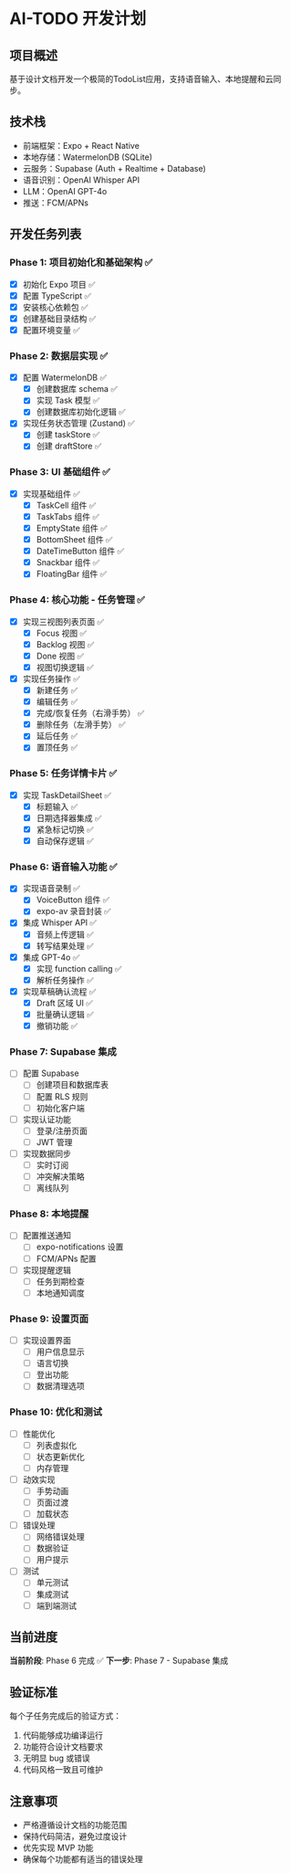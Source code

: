 # AI-TODO 开发计划

## 项目概述
基于设计文档开发一个极简的TodoList应用，支持语音输入、本地提醒和云同步。

## 技术栈
- 前端框架：Expo + React Native
- 本地存储：WatermelonDB (SQLite)
- 云服务：Supabase (Auth + Realtime + Database)
- 语音识别：OpenAI Whisper API
- LLM：OpenAI GPT-4o
- 推送：FCM/APNs

## 开发任务列表

### Phase 1: 项目初始化和基础架构 ✅
- [x] 初始化 Expo 项目 ✅
- [x] 配置 TypeScript ✅
- [x] 安装核心依赖包 ✅
- [x] 创建基础目录结构 ✅
- [x] 配置环境变量 ✅

### Phase 2: 数据层实现 ✅
- [x] 配置 WatermelonDB ✅
  - [x] 创建数据库 schema ✅
  - [x] 实现 Task 模型 ✅
  - [x] 创建数据库初始化逻辑 ✅
- [x] 实现任务状态管理 (Zustand) ✅
  - [x] 创建 taskStore ✅
  - [x] 创建 draftStore ✅

### Phase 3: UI 基础组件 ✅
- [x] 实现基础组件 ✅
  - [x] TaskCell 组件 ✅
  - [x] TaskTabs 组件 ✅
  - [x] EmptyState 组件 ✅
  - [x] BottomSheet 组件 ✅
  - [x] DateTimeButton 组件 ✅
  - [x] Snackbar 组件 ✅
  - [x] FloatingBar 组件 ✅

### Phase 4: 核心功能 - 任务管理 ✅
- [x] 实现三视图列表页面 ✅
  - [x] Focus 视图 ✅
  - [x] Backlog 视图 ✅
  - [x] Done 视图 ✅
  - [x] 视图切换逻辑 ✅
- [x] 实现任务操作 ✅
  - [x] 新建任务 ✅
  - [x] 编辑任务 ✅
  - [x] 完成/恢复任务（右滑手势） ✅
  - [x] 删除任务（左滑手势） ✅
  - [x] 延后任务 ✅
  - [x] 置顶任务 ✅

### Phase 5: 任务详情卡片 ✅
- [x] 实现 TaskDetailSheet ✅
  - [x] 标题输入 ✅
  - [x] 日期选择器集成 ✅
  - [x] 紧急标记切换 ✅
  - [x] 自动保存逻辑 ✅

### Phase 6: 语音输入功能 ✅
- [x] 实现语音录制 ✅
  - [x] VoiceButton 组件 ✅
  - [x] expo-av 录音封装 ✅
- [x] 集成 Whisper API ✅
  - [x] 音频上传逻辑 ✅
  - [x] 转写结果处理 ✅
- [x] 集成 GPT-4o ✅
  - [x] 实现 function calling ✅
  - [x] 解析任务操作 ✅
- [x] 实现草稿确认流程 ✅
  - [x] Draft 区域 UI ✅
  - [x] 批量确认逻辑 ✅
  - [x] 撤销功能 ✅

### Phase 7: Supabase 集成
- [ ] 配置 Supabase
  - [ ] 创建项目和数据库表
  - [ ] 配置 RLS 规则
  - [ ] 初始化客户端
- [ ] 实现认证功能
  - [ ] 登录/注册页面
  - [ ] JWT 管理
- [ ] 实现数据同步
  - [ ] 实时订阅
  - [ ] 冲突解决策略
  - [ ] 离线队列

### Phase 8: 本地提醒
- [ ] 配置推送通知
  - [ ] expo-notifications 设置
  - [ ] FCM/APNs 配置
- [ ] 实现提醒逻辑
  - [ ] 任务到期检查
  - [ ] 本地通知调度

### Phase 9: 设置页面
- [ ] 实现设置界面
  - [ ] 用户信息显示
  - [ ] 语言切换
  - [ ] 登出功能
  - [ ] 数据清理选项

### Phase 10: 优化和测试
- [ ] 性能优化
  - [ ] 列表虚拟化
  - [ ] 状态更新优化
  - [ ] 内存管理
- [ ] 动效实现
  - [ ] 手势动画
  - [ ] 页面过渡
  - [ ] 加载状态
- [ ] 错误处理
  - [ ] 网络错误处理
  - [ ] 数据验证
  - [ ] 用户提示
- [ ] 测试
  - [ ] 单元测试
  - [ ] 集成测试
  - [ ] 端到端测试

## 当前进度
**当前阶段**: Phase 6 完成 ✅
**下一步**: Phase 7 - Supabase 集成

## 验证标准
每个子任务完成后的验证方式：
1. 代码能够成功编译运行
2. 功能符合设计文档要求
3. 无明显 bug 或错误
4. 代码风格一致且可维护

## 注意事项
- 严格遵循设计文档的功能范围
- 保持代码简洁，避免过度设计
- 优先实现 MVP 功能
- 确保每个功能都有适当的错误处理